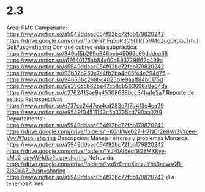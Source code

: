 # 2.3

Area: PMC
Campanario: 
https://www.notion.so/a5949ddaac054f92bc72fbb179820242 https://drive.google.com/drive/folders/1Fq56R3O9lTRT5VMoZug0YobLTrhiJGgk?usp=sharing
Con qué cubres esta subpráctica: https://www.notion.so/349b15b299e846beb45066c69dddea68 
https://www.notion.so/a17640175ab84a00b893729ff62c499a 
https://www.notion.so/a5949ddaac054f92bc72fbb179820242 
https://www.notion.so/93b37b250e7e4fb2ba4d05f44e294d75 -
https://www.notion.so/94653bc268bc4025b1e9aaff84b6175d 
https://www.notion.so/9e356c5b62be47cb8cb563696a8e04da 
https://www.notion.so/c2762413ae9a45308638bcc34ba1e5a7 
Reporte de estado
Retrospectivas  
https://www.notion.so/e737cc2447ea4cd283d7f7b4f3e4ea29 
https://www.notion.so/e9549f04511143c5b3735cd790aa02f9 
Departamental: https://www.notion.so/a5949ddaac054f92bc72fbb179820242 
https://drive.google.com/drive/folders/1-K0nkWe027-H7NCr2e8Vn3yYcee-VvvW?usp=sharing
Descripción: Manejar errores y problemas
Monarca: https://www.notion.so/a5949ddaac054f92bc72fbb179820242 
https://drive.google.com/drive/folders/1YJ-0Al6egf9G8MXKyy-pMJ2_cpwWHdkv?usp=sharing
Nefrovida: https://drive.google.com/drive/folders/1vx6zDmnXintzJYhs6acwsQB-Zl6GuA7L?usp=sharing
https://www.notion.so/a5949ddaac054f92bc72fbb179820242 
¿La tenemos?: Yes